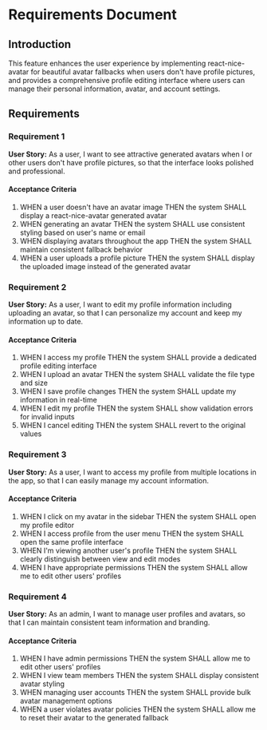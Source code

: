 # Requirements Document

## Introduction

This feature enhances the user experience by implementing react-nice-avatar for beautiful avatar fallbacks when users don't have profile pictures, and provides a comprehensive profile editing interface where users can manage their personal information, avatar, and account settings.

## Requirements

### Requirement 1

**User Story:** As a user, I want to see attractive generated avatars when I or other users don't have profile pictures, so that the interface looks polished and professional.

#### Acceptance Criteria

1. WHEN a user doesn't have an avatar image THEN the system SHALL display a react-nice-avatar generated avatar
2. WHEN generating an avatar THEN the system SHALL use consistent styling based on user's name or email
3. WHEN displaying avatars throughout the app THEN the system SHALL maintain consistent fallback behavior
4. WHEN a user uploads a profile picture THEN the system SHALL display the uploaded image instead of the generated avatar

### Requirement 2

**User Story:** As a user, I want to edit my profile information including uploading an avatar, so that I can personalize my account and keep my information up to date.

#### Acceptance Criteria

1. WHEN I access my profile THEN the system SHALL provide a dedicated profile editing interface
2. WHEN I upload an avatar THEN the system SHALL validate the file type and size
3. WHEN I save profile changes THEN the system SHALL update my information in real-time
4. WHEN I edit my profile THEN the system SHALL show validation errors for invalid inputs
5. WHEN I cancel editing THEN the system SHALL revert to the original values

### Requirement 3

**User Story:** As a user, I want to access my profile from multiple locations in the app, so that I can easily manage my account information.

#### Acceptance Criteria

1. WHEN I click on my avatar in the sidebar THEN the system SHALL open my profile editor
2. WHEN I access profile from the user menu THEN the system SHALL open the same profile interface
3. WHEN I'm viewing another user's profile THEN the system SHALL clearly distinguish between view and edit modes
4. WHEN I have appropriate permissions THEN the system SHALL allow me to edit other users' profiles

### Requirement 4

**User Story:** As an admin, I want to manage user profiles and avatars, so that I can maintain consistent team information and branding.

#### Acceptance Criteria

1. WHEN I have admin permissions THEN the system SHALL allow me to edit other users' profiles
2. WHEN I view team members THEN the system SHALL display consistent avatar styling
3. WHEN managing user accounts THEN the system SHALL provide bulk avatar management options
4. WHEN a user violates avatar policies THEN the system SHALL allow me to reset their avatar to the generated fallback